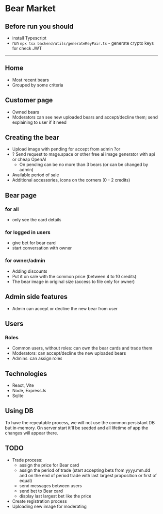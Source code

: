 # Bear Market

## Before run you should
- install Typescript
- run `npx tsx backend/utils/generateKeyPair.ts` - generate crypto keys for check JWT

------

## Home
- Most recent bears
- Grouped by some criteria
## Customer page
- Owned bears
- Moderators can see new uploaded bears and accept/decline them; send explaining to user if it need
## Creating the bear
- Upload image with pending for accept from admin ?or
- ? Send request to mage.space or other free ai image generator with api or cheap OpenAI
  - On pending can be no more than 3 bears (or can be changed by admin)
- Available period of sale
- Additional accessories, icons on the corners (0 - 2 credits)
## Bear page
### for all
- only see the card details
### for logged in users
- give bet for bear card
- start conversation with owner
### for owner/admin
- Adding discounts
- Put it on sale with the common price (between 4 to 10 credits)
- The bear image in original size (access to file only for owner)
## Admin side features
- Admin can accept or decline the new bear from user

## Users
### Roles
- Common users, without roles: can own the bear cards and trade them
- Moderators: can accept/decline the new uploaded bears
- Admins: can assign roles

## Technologies
- React, Vite
- Node, ExpressJs
- Sqlite

## Using DB
To have the repeatable process, we will not use the common persistant DB but in-memory.
On server start it'll be seeded and all lifetime of app the changes will appear there.

## TODO
- Trade process:
  - assign the price for Bear card
  - assign the period of trade (start accepting bets from yyyy.mm.dd and on the end of period trade with last largest proposition or first of equal)
  - send messages between users
  - send bet to Bear card
  - display last largest bet like the price
- Create registration process
- Uploading new image for moderating
